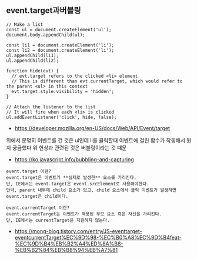 <h2>event.target과버블링</h2>

```
// Make a list
const ul = document.createElement('ul');
document.body.appendChild(ul);

const li1 = document.createElement('li');
const li2 = document.createElement('li');
ul.appendChild(li1);
ul.appendChild(li2);

function hide(evt) {
  // evt.target refers to the clicked <li> element
  // This is different than evt.currentTarget, which would refer to the parent <ul> in this context
  evt.target.style.visibility = 'hidden';
}

// Attach the listener to the list
// It will fire when each <li> is clicked
ul.addEventListener('click', hide, false);
```
- https://developer.mozilla.org/en-US/docs/Web/API/Event/target

위에서 분명히 이벤트를 건 것은 ul인데 li를 클릭할때 이벤트에 걸린 함수가 작동해서 뭔지 궁금했다
위 현상과 관련된 것은 버블링이라는 것 때문
- https://ko.javascript.info/bubbling-and-capturing

```
event.target 이란?
event.target은 이벤트가 **실제로 발생한** 요소를 가리킨다.
단, IE에서는 event.target은 event.srcElement로 사용해야한다.
만약, parent 내부에 child 요소가 있고, child 요소에서 클릭 이벤트가 발생하면 event.target은 child이다.

event.currentTarget 이란?
event.currentTarget는 이벤트가 적용된 부모 요소 혹은 자신을 가리킨다.
단, IE에서는 currentTarget은 지원하지 않는다.

```
- https://mong-blog.tistory.com/entry/JS-eventtarget-eventcurrentTarget%EC%9D%98-%EC%B0%A8%EC%9D%B4feat-%EC%9D%B4%EB%B2%A4%ED%8A%B8-%EB%B2%84%EB%B8%94%EB%A7%81
